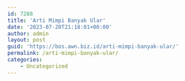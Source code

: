 ```yaml
---
id: 7288
title: 'Arti Mimpi Banyak Ular'
date: '2023-07-20T21:18:01+00:00'
author: admin
layout: post
guid: 'https://bos.awn.biz.id/arti-mimpi-banyak-ular/'
permalink: /arti-mimpi-banyak-ular/
categories:
    - Uncategorized
---
```


